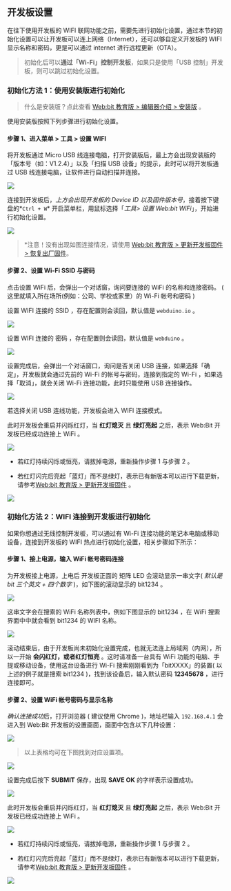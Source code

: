 
## 开发板设置

在往下使用开发板的 WIFI 联网功能之前，需要先进行初始化设置，通过本节的初始化设置可以让开发板可以连上网络（Internet），还可以够自定义开发板的 WIFI 显示名称和密码，更是可以通过 internet 进行远程更新（OTA）。

> 初始化后可以**通过「Wi-Fi」控制开发板**，如果只是使用「USB 控制」开发板，则可以跳过初始化设置。

### 初始化方法 1：使用安装版进行初始化

> 什么是安装版？点此查看 [Web:bit 教育版 > 编辑器介绍 > 安装版](software.md#id4) 。

使用安装版按照下列步骤进行初始化设置。

#### 步骤 1、进入菜单 > 工具 > 设置 WIFI

将开发板通过 Micro USB 线连接电脑，打开安装版后，最上方会出现安装版的「版本号（如：V1.2.4）」以及「扫描 USB 设备」的提示，此时可以将开发板通过 USB 线连接电脑，让软件进行自动扫描并连接。

![](setup/upload_3f793de122644f3c4fb1f17de0bcc634.png)

连接到开发板后，*上方会出现开发板的 Device ID 以及固件版本号*，接着按下键盘的*`Ctrl + W`* 开启菜单栏，用鼠标选择「*工具> 设置 Web:bit WiFi*」，开始进行初始化设置。

![](setup/upload_c792e42e263f5a843da6255867d1a77f.png)

> *注意！没有出现如图连接情况，请使用 [Web:bit 教育版 > 更新开发板固件 > 恢复出厂固件](update.md)。

#### 步骤 2、设置 Wi-Fi SSID 与密码

点击设置 WiFi 后，会弹出一个对话窗，询问要连接的 WiFi 的名称和连接密码。 ( 这里就填入所在场所(例如：公司、学校或家里）的 Wi-Fi 帐号和密码 )

设置 WIFI 连接的 SSID ，存在配置则会读回，默认值是 `webduino.io` 。

![](setup/upload_621ed89a98ab4e189626b6f46381ddd5.png)

设置 WIFI 连接的 密码 ，存在配置则会读回，默认值是 `webduino` 。

![](setup/upload_3e99dc9aeb3caa3e2793b1528718f1e0.png)

设置完成后，会弹出一个对话窗口，询问是否关闭 USB 连接，如果选择「确定」，开发板就会通过先前的 Wi-Fi 的帐号与密码，连接到指定的 Wi-Fi ，如果选择「取消」，就会关闭 Wi-Fi 连接功能，此时只能使用 USB 连接操作。

![](setup/upload_4b45f7eb17a57e6a31f1d483db93047e.png)

若选择关闭 USB 连线功能，开发板会进入 WIFI 连接模式。

此时开发板会重启并闪烁红灯，当 **红灯熄灭** 且 **绿灯亮起** 之后，表示 Web:Bit 开发板已经成功连接上 WiFi 。

![](setup/upload_9fc275139e019a3ba9f86d0fd133c762.gif)

- 若红灯持续闪烁或恒亮，请拔掉电源，重新操作步骤 1 与步骤 2 。

- 若红灯闪完后亮起「蓝灯」而不是绿灯，表示已有新版本可以进行下载更新，请参考[Web:bit 教育版 > 更新开发板固件](update.md) 。

![](setup/upload_184a8ab60565dbd34c2e4cac4a0a530b.gif)

### 初始化方法 2：WIFI 连接到开发板进行初始化

如果你想通过无线控制开发板，可以通过有 Wi-Fi 连接功能的笔记本电脑或移动设备，连接到开发板的 WIFI 热点进行初始化设置，相关步骤如下所示：

#### 步骤 1、接上电源，输入 WiFi 帐号密码连接

为开发板接上电源，上电后 开发板正面的 矩阵 LED 会滚动显示一串文字( *默认是 bit 三个英文 + 四个数字* )，如下图的滚动显示的 bit1234 。

![](setup/setup-05.gif)

这串文字会在搜索的 WiFi 名称列表中，例如下图显示的 bit1234 ，在 WiFi 搜索界面中中就会看到 bit1234 的 WIFI 名称。

![](setup/setup-06.jpg)

滚动结束后，由于开发板尚未初始化设置完成，也就无法连上局域网（内网），所以一开始 **会闪红灯，或者红灯恒亮** 。这时请准备一台具有 WiFi 功能的电脑、手提或移动设备，使用这台设备进行 Wi-Fi 搜索刚刚看到为「bitXXXX」的装置( 以上述的例子就是搜索 bit1234 )，找到该设备后，输入默认密码 **12345678** ，进行连接即可。

#### 步骤 2、设置 WiFi 帐号密码与显示名称

*确认连接成功*后，打开浏览器 ( 建议使用 Chrome )，地址栏输入 `192.168.4.1` 会进入到 Web:Bit 开发板的设置画面，画面中包含以下几种设置：

![](setup/settings.png)

> 以上表格均可在下图找到对应设置项。

![](setup/upload_6e1c12f5120345e4e97d8d05d9251791.png)

设置完成后按下 **SUBMIT** 保存，出现 **SAVE OK** 的字样表示设置成功。

![](setup/upload_3ec8cc6a377c2a2cd987be93d391da60.png)

此时开发板会重启并闪烁红灯，当 **红灯熄灭** 且 **绿灯亮起** 之后，表示 Web:Bit 开发板已经成功连接上 WiFi 。

![](setup/upload_9fc275139e019a3ba9f86d0fd133c762.gif)

- 若红灯持续闪烁或恒亮，请拔掉电源，重新操作步骤 1 与步骤 2 。

- 若红灯闪完后亮起「蓝灯」而不是绿灯，表示已有新版本可以进行下载更新，请参考[Web:bit 教育版 > 更新开发板固件](update.md) 。

![](setup/upload_184a8ab60565dbd34c2e4cac4a0a530b.gif)
